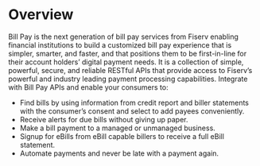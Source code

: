 # Overview

Bill Pay is the next generation of bill pay services from Fiserv enabling financial institutions to build a customized bill pay experience that is simpler, smarter, and faster, and that positions them to be first-in-line for their account holders’ digital payment needs. It is a collection of simple, powerful, secure, and reliable RESTful APIs that provide access to Fiserv’s powerful and industry leading payment processing capabilities.
Integrate with Bill Pay APIs and enable your consumers to:

- Find bills by using information from credit report and biller statements with the consumer’s consent and select to add payees conveniently.
- Receive alerts for due bills without giving up paper.
- Make a bill payment to a managed or unmanaged business.
- Signup for eBills from eBill capable billers to receive a full eBill statement.
- Automate payments and never be late with a payment again.
